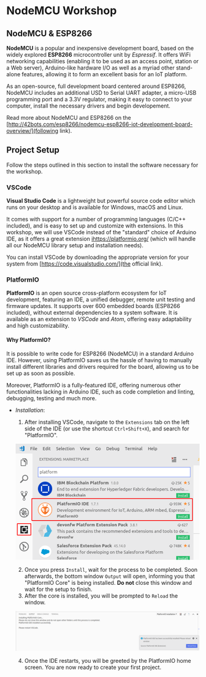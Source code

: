 # NodeMCU Workshop

## NodeMCU & ESP8266

__NodeMCU__ is a popular and inexpensive development board, based on the widely explored __ESP8266__ microcontroller unit by _Espressif_. It offers WiFi networking capabilities (enabling it to be used as an access point, station or a Web server), Arduino-like hardware I/O as well as a myriad other stand-alone features, allowing it to form an excellent basis for an IoT platform.
  
As an open-source, full development board centered around ESP8266, NodeMCU includes an additional USD to Serial UART adapter, a micro-USB programming port and a 3.3V regulator, making it easy to connect to your computer, install the necessary drivers and begin developement.

Read more about NodeMCU and ESP8266 on the [http://42bots.com/esp8266/nodemcu-esp8266-iot-development-board-overview/](following link).
  
## Project Setup

Follow the steps outlined in this section to install the software necessary for the workshop.

### VSCode
__Visual Studio Code__ is a lightweight but powerful source code editor which runs on your desktop and is available for Windows, macOS and Linux.

It comes with support for a number of programming languages (C/C++ included), and is easy to set up and customize with extensions. In this workshop, we will use VSCode instead of the "standard" choice of Arduino IDE, as it offers a great extension [ihttps://platformio.org/](PlatformIO) (which will handle all our NodeMCU library setup and installation needs).

You can install VSCode by downloading the appropriate version for your system from [https://code.visualstudio.com/](the official link).

### PlatformIO

__PlatformIO__ is an open source cross-platform ecosystem for IoT development, featuring an IDE, a unified debugger, remote unit testing and firmware updates. It supports over 600 embedded boards (ESP8266 included), without external dependencies to a system software. It is available as an extension to _VSCode_ and _Atom_, offering easy adaptability and high customizability.

#### Why PlatformIO?

It is possible to write code for ESP8266 (NodeMCU) in a standard Arduino IDE. However, using PlatformIO saves us the hassle of having to manually install different libraries and drivers required for the board, allowing us to be set up as soon as possible. 

Moreover, PlatformIO is a fully-featured IDE, offering numerous other functionalities lacking in Arduino IDE, such as code completion and linting, debugging, testing and much more.

- _Installation_: 
    1. After installing VSCode, navigate to the `Extensions` tab on the left side of the IDE (or use the shortcut `Ctrl+Shift+X`), and search for "PlatformIO".
    
    ![Find "PlatformIO" extension](./img/platformio-install.png)

    2. Once you press `Install`, wait for the process to be completed. Soon afterwards, the bottom window `Output` will open, informing you that "PlatformIO Core" is being installed. __Do not__ close this window and wait for the setup to finish. 
    3. After the core is installed, you will be prompted to `Reload` the window. 

    ![Wait for the installation to finish](./img/platformio-install-2.png)

    4. Once the IDE restarts, you will be greeted by the PlatformIO home screen. You are now ready to create your first project.

